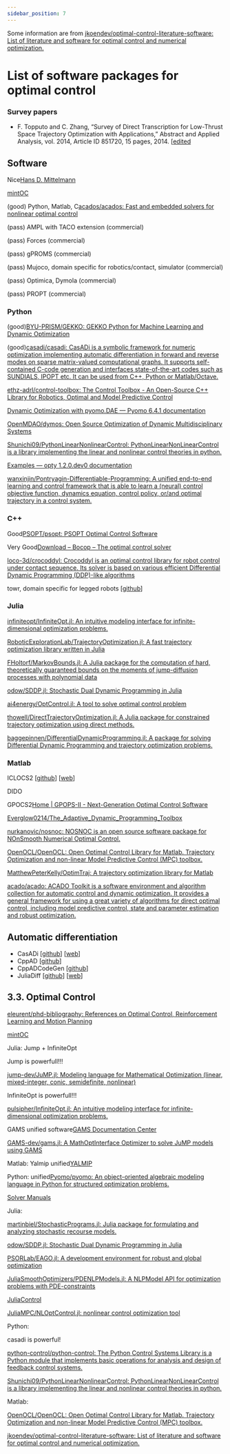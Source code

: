 ```yaml
---
sidebar_position: 7
---
```



Some information are from [jkoendev/optimal-control-literature-software: List of literature and software for optimal control and numerical optimization.](https://github.com/jkoendev/optimal-control-literature-software)

# List of software packages for optimal control

### Survey papers

* F. Topputo and C. Zhang, “Survey of Direct Transcription for Low-Thrust Space Trajectory Optimization with Applications,” Abstract and Applied Analysis, vol. 2014, Article ID 851720, 15 pages, 2014. [[edited](https://www.hindawi.com/journals/aaa/2014/851720/)

## Software
Nice[Hans D. Mittelmann](http://plato.asu.edu/)

[mintOC](https://mintoc.de/index.php/Main_Page)

(good) Python, Matlab, C[acados/acados: Fast and embedded solvers for nonlinear optimal control](https://github.com/acados/acados)

(pass) AMPL with TACO extension (commercial)

(pass) Forces (commercial)

(pass)  gPROMS (commercial)

(pass)  Mujoco, domain specific for robotics/contact, simulator (commercial)

(pass) Optimica, Dymola (commercial)
  
(pass) PROPT (commercial)

### Python

(good)[BYU-PRISM/GEKKO: GEKKO Python for Machine Learning and Dynamic Optimization](https://github.com/BYU-PRISM/GEKKO)

(good)[casadi/casadi: CasADi is a symbolic framework for numeric optimization implementing automatic differentiation in forward and reverse modes on sparse matrix-valued computational graphs. It supports self-contained C-code generation and interfaces state-of-the-art codes such as SUNDIALS, IPOPT etc. It can be used from C++, Python or Matlab/Octave.](https://github.com/casadi/casadi)

[ethz-adrl/control-toolbox: The Control Toolbox - An Open-Source C++ Library for Robotics, Optimal and Model Predictive Control](https://github.com/ethz-adrl/control-toolbox)

[Dynamic Optimization with pyomo.DAE — Pyomo 6.4.1 documentation](https://pyomo.readthedocs.io/en/stable/modeling_extensions/dae.html?highlight=optimal%20control)

[OpenMDAO/dymos: Open Source Optimization of Dynamic Multidisciplinary Systems](https://github.com/OpenMDAO/dymos)

[Shunichi09/PythonLinearNonlinearControl: PythonLinearNonLinearControl is a library implementing the linear and nonlinear control theories in python.](https://github.com/Shunichi09/PythonLinearNonlinearControl)

[Examples — opty 1.2.0.dev0 documentation](https://opty.readthedocs.io/en/latest/examples.html)


[wanxinjin/Pontryagin-Differentiable-Programming: A unified end-to-end learning and control framework that is able to learn a (neural) control objective function, dynamics equation, control policy, or/and optimal trajectory in a control system.](https://github.com/wanxinjin/Pontryagin-Differentiable-Programming)


### C++
Good[PSOPT/psopt: PSOPT Optimal Control Software](https://github.com/PSOPT/psopt)


Very Good[Download – Bocop – The optimal control solver](https://www.bocop.org/download/)

[loco-3d/crocoddyl: Crocoddyl is an optimal control library for robot control under contact sequence. Its solver is based on various efficient Differential Dynamic Programming (DDP)-like algorithms](https://github.com/loco-3d/crocoddyl)


towr, domain specific for legged robots [[github](https://github.com/ethz-adrl/towr)]
### Julia
[infiniteopt/InfiniteOpt.jl: An intuitive modeling interface for infinite-dimensional optimization problems.](https://github.com/infiniteopt/InfiniteOpt.jl)

[RoboticExplorationLab/TrajectoryOptimization.jl: A fast trajectory optimization library written in Julia](https://github.com/RoboticExplorationLab/TrajectoryOptimization.jl)

[FHoltorf/MarkovBounds.jl: A Julia package for the computation of hard, theoretically guaranteed bounds on the moments of jump-diffusion processes with polynomial data](https://github.com/FHoltorf/MarkovBounds.jl)

[odow/SDDP.jl: Stochastic Dual Dynamic Programming in Julia](https://github.com/odow/SDDP.jl)

[ai4energy/OptControl.jl: A tool to solve optimal control problem](https://github.com/ai4energy/OptControl.jl)

[thowell/DirectTrajectoryOptimization.jl: A Julia package for constrained trajectory optimization using direct methods.](https://github.com/thowell/DirectTrajectoryOptimization.jl)

[baggepinnen/DifferentialDynamicProgramming.jl: A package for solving Differential Dynamic Programming and trajectory optimization problems.](https://github.com/baggepinnen/DifferentialDynamicProgramming.jl)

### Matlab
ICLOCS2 [[github](https://github.com/ImperialCollegeLondon/ICLOCS/)] [[web](http://www.ee.ic.ac.uk/ICLOCS/)]

DIDO

GPOCS2[Home | GPOPS-II - Next-Generation Optimal Control Software](https://www.gpops2.com/)

[Everglow0214/The_Adaptive_Dynamic_Programming_Toolbox](https://github.com/Everglow0214/The_Adaptive_Dynamic_Programming_Toolbox)

[nurkanovic/nosnoc: NOSNOC is an open source software package for NOnSmooth Numerical Optimal Control.](https://github.com/nurkanovic/nosnoc)

[OpenOCL/OpenOCL: Open Optimal Control Library for Matlab. Trajectory Optimization and non-linear Model Predictive Control (MPC) toolbox.](https://github.com/OpenOCL/OpenOCL)

[MatthewPeterKelly/OptimTraj: A trajectory optimization library for Matlab](https://github.com/MatthewPeterKelly/OptimTraj)

[acado/acado: ACADO Toolkit is a software environment and algorithm collection for automatic control and dynamic optimization. It provides a general framework for using a great variety of algorithms for direct optimal control, including model predictive control, state and parameter estimation and robust optimization.](https://github.com/acado/acado)

## Automatic differentiation

* CasADi [[github](https://github.com/casadi/casadi)] [[web](https://web.casadi.org/)]
* CppAD [[github](https://github.com/coin-or/CppAD)]
* CppADCodeGen [[github](https://github.com/joaoleal/CppADCodeGen)]
* JuliaDiff [[github](https://github.com/JuliaDiff/)] [[web](http://www.juliadiff.org/)]





## <span id="head29">3.3. Optimal Control</span>

[eleurent/phd-bibliography: References on Optimal Control, Reinforcement Learning and Motion Planning](https://github.com/eleurent/phd-bibliography)

[mintOC](https://mintoc.de/index.php/Main_Page)

Julia: Jump + InfiniteOpt

Jump is powerfull!!!

[jump-dev/JuMP.jl: Modeling language for Mathematical Optimization (linear, mixed-integer, conic, semidefinite, nonlinear)](https://github.com/jump-dev/JuMP.jl)

InfiniteOpt is powerfull!!!

[pulsipher/InfiniteOpt.jl: An intuitive modeling interface for infinite-dimensional optimization problems.](https://github.com/pulsipher/InfiniteOpt.jl)

GAMS unified software[GAMS Documentation Center](https://www.gams.com/latest/docs/index.html)

[GAMS-dev/gams.jl: A MathOptInterface Optimizer to solve JuMP models using GAMS](https://github.com/GAMS-dev/gams.jl)

Matlab: Yalmip unified[YALMIP](https://yalmip.github.io/)

Python: unified[Pyomo/pyomo: An object-oriented algebraic modeling language in Python for structured optimization problems.](https://github.com/Pyomo/pyomo)

[Solver Manuals](https://www.gams.com/latest/docs/S_MAIN.html)

Julia:

[martinbiel/StochasticPrograms.jl: Julia package for formulating and analyzing stochastic recourse models.](https://github.com/martinbiel/StochasticPrograms.jl)

[odow/SDDP.jl: Stochastic Dual Dynamic Programming in Julia](https://github.com/odow/SDDP.jl)

[PSORLab/EAGO.jl: A development environment for robust and global optimization](https://github.com/PSORLab/EAGO.jl)

[JuliaSmoothOptimizers/PDENLPModels.jl: A NLPModel API for optimization problems with PDE-constraints](https://github.com/JuliaSmoothOptimizers/PDENLPModels.jl)

[JuliaControl](https://github.com/JuliaControl)

[JuliaMPC/NLOptControl.jl: nonlinear control optimization tool](https://github.com/JuliaMPC/NLOptControl.jl)

Python:

casadi is powerful!

[python-control/python-control: The Python Control Systems Library is a Python module that implements basic operations for analysis and design of feedback control systems.](https://github.com/python-control/python-control)

[Shunichi09/PythonLinearNonlinearControl: PythonLinearNonLinearControl is a library implementing the linear and nonlinear control theories in python.](https://github.com/Shunichi09/PythonLinearNonlinearControl)

Matlab:

[OpenOCL/OpenOCL: Open Optimal Control Library for Matlab. Trajectory Optimization and non-linear Model Predictive Control (MPC) toolbox.](https://github.com/OpenOCL/OpenOCL)

[jkoendev/optimal-control-literature-software: List of literature and software for optimal control and numerical optimization.](https://github.com/jkoendev/optimal-control-literature-software)
